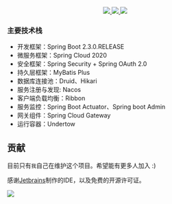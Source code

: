 <p align="center">
	<a target="_blank" href="https://github.com/zf1976/mayi/blob/dev-cloud/LICENSE">
		<img src="https://img.shields.io/badge/license-MIT-blue.svg" ></img>
	</a>
	<a target="_blank" href="https://github.com/1976/mayi">
		<img src="https://img.shields.io/badge/version-2.3.0-brightgreen.svg" ></img>
	</a>
	<a target="_blank" href="https://www.oracle.com/technetwork/java/javase/downloads/index.html">
		<img src="https://img.shields.io/badge/JDK-11+-green.svg" ></img>
	</a>
</p>

### 主要技术栈
- 开发框架：Spring Boot 2.3.0.RELEASE
- 微服务框架：Spring Cloud 2020
- 安全框架：Spring Security + Spring OAuth 2.0
- 持久层框架：MyBatis Plus
- 数据库连接池：Druid、Hikari
- 服务注册与发现: Nacos
- 客户端负载均衡：Ribbon
- 服务监控：Spring Boot Actuator、Spring boot Admin
- 网关组件：Spring Cloud Gateway
- 运行容器：Undertow

## 贡献

目前只有`我`自己在维护这个项目。希望能有更多人加入 :)

感谢[Jetbrains](https://www.jetbrains.com/?from=mayi)制作的IDE，以及免费的开源许可证。

![](https://raw.githubusercontent.com/wkgcass/vproxy/master/doc/jetbrains.png)
